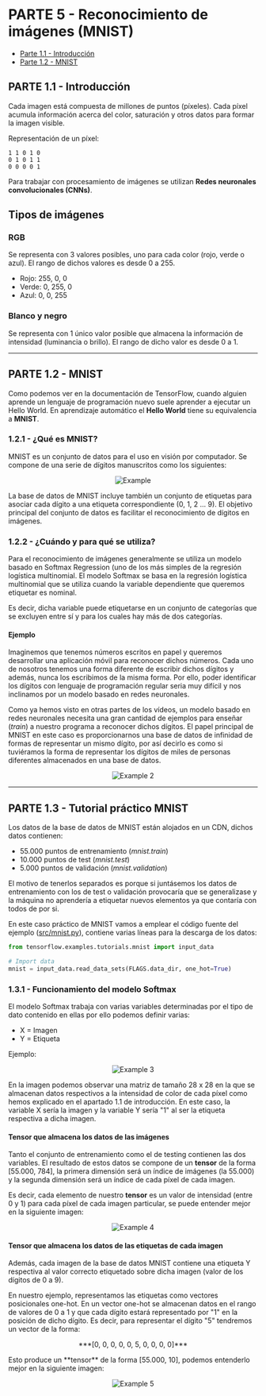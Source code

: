 PARTE 5 - Reconocimiento de imágenes (MNIST)
===================

 - [Parte 1.1 - Introducción](#parte-11---introducción)
 - [Parte 1.2 - MNIST](#parte-12---mnist)

## PARTE 1.1 - Introducción

Cada imagen está compuesta de millones de puntos (píxeles). Cada píxel acumula información acerca del color, saturación y otros datos para formar la imagen visible.

Representación de un píxel:

    1 1 0 1 0
    0 1 0 1 1
    0 0 0 0 1

Para trabajar con procesamiento de imágenes se utilizan **Redes neuronales convolucionales (CNNs)**.

## Tipos de imágenes
### RGB
Se representa con 3 valores posibles, uno para cada color (rojo, verde o azul). El rango de dichos valores es desde 0 a 255.

 - Rojo: 255, 0, 0
 - Verde: 0, 255, 0
 - Azul: 0, 0, 255

### Blanco y negro
Se representa con 1 único valor posible que almacena la información de intensidad (luminancia o brillo). El rango de dicho valor es desde 0 a 1.

-------------
## PARTE 1.2 - MNIST

Como podemos ver en la documentación de TensorFlow, cuando alguien aprende un lenguaje de programación nuevo suele aprender a ejecutar un Hello World. En aprendizaje automático el **Hello World** tiene su equivalencia a **MNIST**.

### 1.2.1 - ¿Qué es MNIST?
MNIST es un conjunto de datos para el uso en visión por computador. Se compone de una serie de dígitos manuscritos como los siguientes:
<p align="center">
  <img src="https://raw.githubusercontent.com/Tensor4Dummies/5_img_mnist/master/doc/mnistExamples.png" alt="Example">
</p>
La base de datos de MNIST incluye también un conjunto de etiquetas para asociar cada dígito a una etiqueta correspondiente (0, 1, 2 ... 9). El objetivo principal del conjunto de datos es facilitar el reconocimiento de dígitos en imágenes.

### 1.2.2 - ¿Cuándo y para qué se utiliza?
Para el reconocimiento de imágenes generalmente se utiliza un modelo basado en Softmax Regression (uno de los más simples de la regresión logística multinomial. El modelo Softmax se basa en la regresión logística multinomial que se utiliza cuando la variable dependiente que queremos etiquetar es nominal.

Es decir, dicha variable puede etiquetarse en un conjunto de categorías que se excluyen entre sí y para los cuales hay más de dos categorías.

#### Ejemplo
Imaginemos que tenemos números escritos en papel y queremos desarrollar una aplicación móvil para reconocer dichos números. Cada uno de nosotros tenemos una forma diferente de escribir dichos dígitos y además, nunca los escribimos de la misma forma. Por ello, poder identificar los dígitos con lenguaje de programación regular seria muy difícil y nos inclinamos por un modelo basado en redes neuronales.

Como ya hemos visto en otras partes de los vídeos, un modelo basado en redes neuronales necesita una gran cantidad de ejemplos para enseñar (*train*) a nuestro programa a reconocer dichos dígitos. El papel principal de MNIST en este caso es proporcionarnos una base de datos de infinidad de formas de representar un mismo dígito, por así decirlo es como si tuviéramos la forma de representar los dígitos de miles de personas diferentes almacenados en una base de datos.

<p align="center">
  <img src="https://raw.githubusercontent.com/Tensor4Dummies/5_img_mnist/master/doc/mnistExamples2.jpg" alt="Example 2">
</p>

-------------
## PARTE 1.3 - Tutorial práctico MNIST

Los datos de la base de datos de MNIST están alojados en un CDN, dichos datos contienen:

 - 55.000 puntos de entrenamiento (*mnist.train*)
 - 10.000 puntos de test (*mnist.test*)
 - 5.000 puntos de validación (*mnist.validation*)

El motivo de tenerlos separados es porque si juntásemos los datos de entrenamiento con los de test o validación provocaría que se generalizase y la máquina no aprendería a etiquetar nuevos elementos ya que contaría con todos de por si.

En este caso práctico de MNIST vamos a emplear el código fuente del ejemplo ([src/mnist.py](https://raw.githubusercontent.com/Tensor4Dummies/5_img_mnist/master/src/mnist.py)), contiene varias líneas para la descarga de los datos:


```python
from tensorflow.examples.tutorials.mnist import input_data

# Import data
mnist = input_data.read_data_sets(FLAGS.data_dir, one_hot=True)
```

### 1.3.1 - Funcionamiento del modelo Softmax
El modelo Softmax trabaja con varias variables determinadas por el tipo de dato contenido en ellas por ello podemos definir varias:

 - X = Imagen
 - Y = Etiqueta

Ejemplo:
<p align="center">
  <img src="https://raw.githubusercontent.com/Tensor4Dummies/5_img_mnist/master/doc/mnistExamples3.png" alt="Example 3">
</p>

En la imagen podemos observar una matriz de tamaño 28 x 28 en la que se almacenan datos respectivos a la intensidad de color de cada píxel como hemos explicado en el apartado 1.1 de introducción. En este caso, la variable X sería la imagen y la variable Y sería "1" al ser la etiqueta respectiva a dicha imagen.

#### Tensor que almacena los datos de las imágenes
Tanto el conjunto de entrenamiento como el de testing contienen las dos variables. El resultado de estos datos se compone de un **tensor** de la forma [55.000, 784], la primera dimensión será un índice de imágenes (la 55.000) y la segunda dimensión será un índice de cada píxel de cada imagen.

Es decir, cada elemento de nuestro **tensor** es un valor de intensidad (entre 0 y 1) para cada píxel de cada imagen particular, se puede entender mejor en la siguiente imagen:
<p align="center">
  <img src="https://raw.githubusercontent.com/Tensor4Dummies/5_img_mnist/master/doc/mnistExamples4.png" alt="Example 4">
</p>

#### Tensor que almacena los datos de las etiquetas de cada imagen
Además, cada imagen de la base de datos MNIST contiene una etiqueta Y respectiva al valor correcto etiquetado sobre dicha imagen (valor de los dígitos de 0 a 9).

En nuestro ejemplo, representamos las etiquetas como vectores posicionales one-hot. En un vector one-hot se almacenan datos en el rango de valores de 0 a 1 y que cada dígito estará representado por "1" en la posición de dicho dígito. Es decir, para representar el dígito "5" tendremos un vector de la forma:

<p align="center">***[0, 0, 0, 0, 0, 5, 0, 0, 0, 0]***</p>
Esto produce un **tensor** de la forma [55.000, 10], podemos entenderlo mejor en la siguiente imagen:

<p align="center">
  <img src="https://raw.githubusercontent.com/Tensor4Dummies/5_img_mnist/master/doc/mnistExamples5.png" alt="Example 5">
</p>

